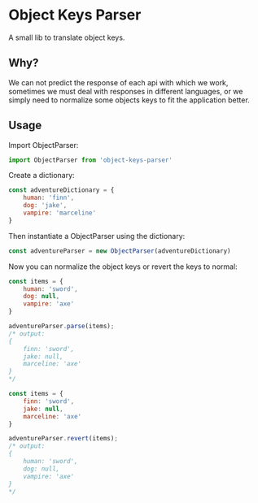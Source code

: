 # Object Keys Parser

A small lib to translate object keys.

## Why?

We can not predict the response of each api with which we work, sometimes we must deal with responses in different languages, or we simply need to normalize some objects keys to fit the application better.

## Usage

Import ObjectParser:

```javascript
import ObjectParser from 'object-keys-parser'
```

Create a dictionary:

```javascript
const adventureDictionary = {
    human: 'finn',
    dog: 'jake',
    vampire: 'marceline'
}
```

Then instantiate a ObjectParser using the dictionary:

```javascript
const adventureParser = new ObjectParser(adventureDictionary)
```

Now you can normalize the object keys or revert the keys to normal:

```javascript
const items = {
    human: 'sword',
    dog: null,
    vampire: 'axe'
}

adventureParser.parse(items);
/* output:
{
    finn: 'sword',
    jake: null,
    marceline: 'axe'
}
*/
```


```javascript
const items = {
    finn: 'sword',
    jake: null,
    marceline: 'axe'
}

adventureParser.revert(items);
/* output:
{
    human: 'sword',
    dog: null,
    vampire: 'axe'
}
*/
```
